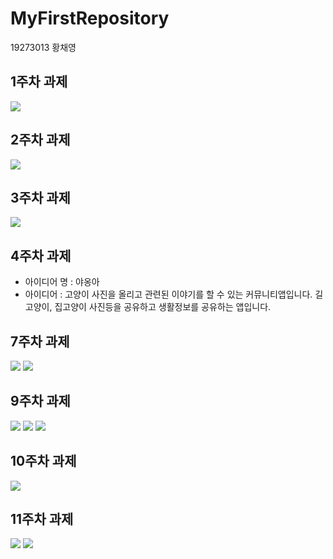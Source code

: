 # MyFirstRepository

19273013 황채영
## 1주차 과제
<img width="" height="" src="./png/KakaoTalk_20200830_183128677.jpg"></img>

## 2주차 과제
<img width="" height="" src="./png/2.jpg"></img>

## 3주차 과제
<img width="" height="" src="./png/3.jpg"></img>

## 4주차 과제
   
   - 아이디어 명 : 야옹아
   - 아이디어 : 고양이 사진을 올리고 관련된 이야기를 할 수 있는 커뮤니티앱입니다. 
                길고양이, 집고양이 사진등을 공유하고 생활정보를 공유하는 앱입니다.
                
## 7주차 과제

<img width="" height="" src="./png/7_1.JPG"></img>
<img width="" height="" src="./png/7_2.JPG"></img>

## 9주차 과제

<img width="" height="" src="./png/9_1.JPG"></img>
<img width="" height="" src="./png/9_2.JPG"></img>
<img width="" height="" src="./png/9_3.JPG"></img>


## 10주차 과제

<img width="" height="" src="./png/10.JPG"></img>

## 11주차 과제

<img width="" height="" src="./png/11_1.JPG"></img>
<img width="" height="" src="./png/11_2.JPG"></img>
